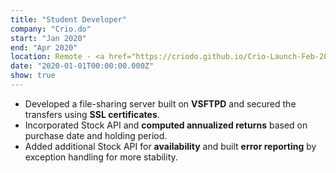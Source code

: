 ```yaml
---
title: "Student Developer"
company: "Crio.do"
start: "Jan 2020"
end: "Apr 2020"
location: Remote - <a href="https://criodo.github.io/Crio-Launch-Feb-2020-abhishek-chaudhary-in/" target="_blank">Certificate</a>
date: "2020-01-01T00:00:00.000Z"
show: true
---
```


- Developed a file-sharing server built on **VSFTPD** and secured the transfers using **SSL certificates**.
- Incorporated Stock API and **computed annualized returns** based on purchase date and holding period.
- Added additional Stock API for **availability** and built **error reporting** by exception handling for more stability.
